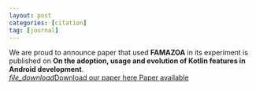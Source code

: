 ```yaml
---
layout: post
categories: [citation]
tag: [journal]
---
```


We are proud to announce paper that used **FAMAZOA** in its experiment is published on **On the adoption, usage and evolution of Kotlin features in Android development**.<br/>
[<i class="material-icons">file_download</i>Download our paper here Paper available](https://dl.acm.org/doi/abs/10.1145/3382494.3410676)


